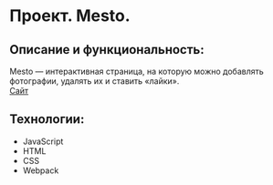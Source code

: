 # Проект. Mesto.
## Описание и функциональность:
Mesto — интерактивная страница, на которую можно добавлять фотографии, удалять их и ставить «лайки».  
[Сайт](https://ulyanovaktrn.github.io/mesto-project/)  
## Технологии:
- JavaScript
- HTML
- CSS
- Webpack
